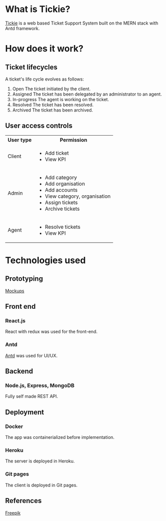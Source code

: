 # What is Tickie?
[Tickie](https://metildachee.github.io/tickie) is a web based Ticket Support System built on the MERN stack with Antd framework.

# How does it work?
## Ticket lifecycles
A ticket's life cycle evolves as follows:
1. Open
The ticket initiated by the client.
2. Assigned
The ticket has been delegated by an administrator to an agent.
3. In-progress
The agent is working on the ticket.
4. Resolved
The ticket has been resolved.
5. Archived
The ticket has been archived.

## User access controls
<table>
  <tbody>
    <tr>
      <th>User type</th>
      <th>Permission</th>
    </tr>
    <tr>
      <td>Client</td>
      <td>
        <ul>
          <li>Add ticket</li>
          <li>View KPI</li>
        </ul>
      </td>
    </tr>
    <tr>
      <td>Admin</td>
      <td>
        <ul>
          <li>Add category</li>
          <li>Add organisation</li>
          <li>Add accounts</li>
          <li>View category, organisation</li>
          <li>Assign tickets</li>
          <li>Archive tickets</li>
        </ul>
      </td>
    </tr>
    <tr>
      <td>Agent</td>
      <td>
        <ul>
          <li>Resolve tickets</li>
          <li>View KPI</li>
        </ul>
      </td>
    </tr>
  </tbody>
</table>

# Technologies used
## Prototyping
[Mockups](https://www.figma.com/files/project/13983308/tickie)

## Front end
### React.js
React with redux was used for the front-end.
### Antd
[Antd](https://ant.design/) was used for UI/UX.
## Backend 
### Node.js, Express, MongoDB
Fully self made REST API.
## Deployment
### Docker
The app was containerialized before implementation.
### Heroku
The server is deployed in Heroku.
### Git pages
The client is deployed in Git pages.
## References
[Freepik](https://www.freepik.com/)

